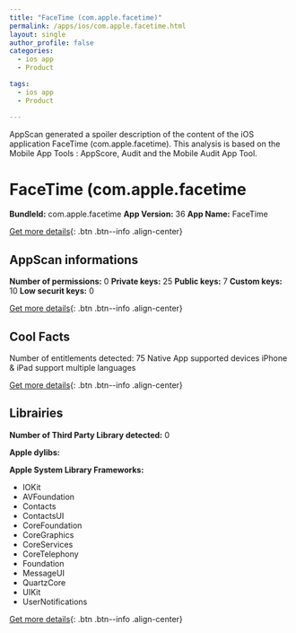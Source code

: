 ```yaml
---
title: "FaceTime (com.apple.facetime)"
permalink: /apps/ios/com.apple.facetime.html
layout: single
author_profile: false
categories: 
  - ios app 
  - Product 

tags: 
  - ios app 
  - Product 

---
```

AppScan generated a spoiler description of the content of the iOS application FaceTime (com.apple.facetime). This analysis is based on the Mobile App Tools : AppScore, Audit and the Mobile Audit App Tool.

# FaceTime (com.apple.facetime

**BundleId:** com.apple.facetime
**App Version:** 36
**App Name:** FaceTime


[Get more details](/pricing.html){: .btn .btn--info .align-center}  
  
## AppScan informations 

**Number of permissions:** 0
**Private keys:** 25
**Public keys:** 7
**Custom keys:** 10
**Low securit keys:** 0
  
[Get more details](/pricing.html){: .btn .btn--info .align-center}

## Cool Facts

Number of entitlements detected: 75
Native App
supported devices iPhone & iPad
support multiple languages
  
[Get more details](/pricing.html){: .btn .btn--info .align-center}

## Librairies 
**Number of Third Party Library detected:** 0

**Apple dylibs:**


**Apple System Library Frameworks:**
- IOKit
- AVFoundation
- Contacts
- ContactsUI
- CoreFoundation
- CoreGraphics
- CoreServices
- CoreTelephony
- Foundation
- MessageUI
- QuartzCore
- UIKit
- UserNotifications


  
[Get more details](/pricing.html){: .btn .btn--info .align-center}

